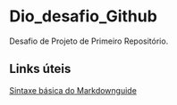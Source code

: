 # Dio_desafio_Github
Desafio de Projeto de Primeiro Repositório.

## Links úteis
[Sintaxe básica do Markdownguide](https://www.markdownguide.org/)
